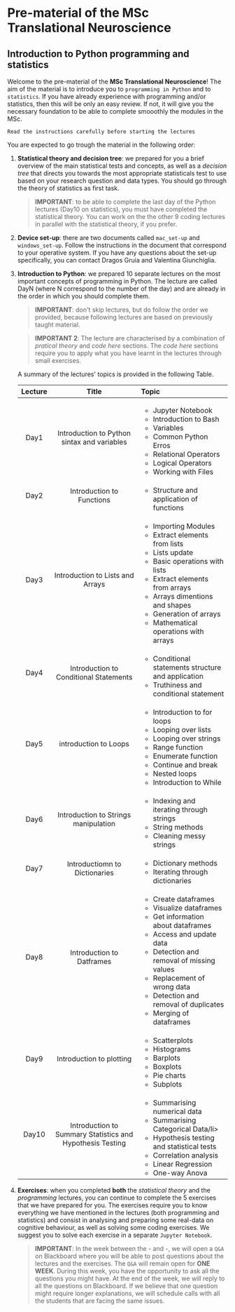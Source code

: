 # Pre-material of the MSc Translational Neuroscience
## Introduction to Python programming and statistics

Welcome to the pre-material of the **MSc Translational Neuroscience**! The aim of the material is to introduce you to `programming in Python` and to `statistics`. If you have already experience with programming and/or statistics, then this will be only an easy review. If not, it will give you the necessary foundation to be able to complete smooothly the modules in the MSc.
```
Read the instructions carefully before starting the lectures
```

You are expected to go trough the material in the following order:

1. **Statistical theory and decision tree**: we prepared for you a brief overview of the main statistical tests and concepts, as well as a *decision tree* that directs you towards the most appropriate statisticals test to use based on your research question and data types. You should go through the theory of statistics as first task.

    > **IMPORTANT**: to be able to complete the last day of the Python lectures (Day10 on statistics), you must have completed the statistical theory. You can work on the the other 9 coding lectures in parallel with the statistical theory, if you prefer.

2. **Device set-up**: there are two documents called `mac_set-up` and `windows_set-up`. Follow the instructions in the document that correspond to your operative system. If you have any questions about the set-up specifically, you can contact Dragos Gruia and Valentina Giunchiglia.

3. **Introduction to Python**: we prepared 10 separate lectures on the most important concepts of programming in Python. The lecture are called DayN (where N correspond to the number of the day) and are already in the order in which you should complete them.
    > **IMPORTANT**: don't skip lectures, but do follow the order we provided, because following lectures are based on previously taught material.

    > **IMPORTANT 2**: The lecture are characterised by a combination of *pratical theory* and *code here* sections. The *code here* sections require you to apply what you have learnt in the lectures through small exercises.

    A summary of the lectures' topics is provided in the following Table.

    | Lecture | Title | Topic |
    | :---: | :---: |:--- |
    | Day1 | Introduction to Python sintax and variables | <ul><li>Jupyter Notebook</li><li>Introduction to Bash</li><li>Variables</li><li>Common Python Erros </li><li>Relational Operators</li><li>Logical Operators</li><li>Working with Files</li> </ul>
    | Day2 | Introduction to Functions |<ul><li>Structure and application of functions</li> </ul>|
    | Day3 | Introduction to Lists and Arrays |<ul><li>Importing Modules</li><li>Extract elements from lists</li><li>Lists update</li><li>Basic operations with lists</li><li>Extract elements from arrays</li><li>Arrays dimentions and shapes</li><li>Generation of arrays</li><li>Mathematical operations with arrays</li> </ul> |
    | Day4| Introduction to Conditional Statements| <ul><li>Conditional statements structure and application</li><li>Truthiness and conditional statement</li> </ul>|
    | Day5| introduction to Loops | <ul><li>Introduction to for loops</li><li>Looping over lists</li><li>Looping over strings</li><li>Range function</li><li>Enumerate function</li><li>Continue and break</li><li>Nested loops</li><li>Introduction to While</li> </ul> |
    | Day6 | Introduction to Strings manipulation | <ul><li>Indexing and iterating through strings</li><li>String methods</li><li>Cleaning messy strings</li> </ul> |
    | Day7 | Introductiomn to Dictionaries | <ul><li>Dictionary methods</li><li>Iterating through dictionaries</li> </ul> |
    | Day8 | Introduction to Datframes | <ul><li> Create dataframes</li><li>Visualize dataframes</li><li>Get information about dataframes</li><li>Access and update data</li><li>Detection and removal of missing values</li><li>Replacement of wrong data</li><li>Detection and removal of duplicates</li><li>Merging of dataframes</li> </ul> |
    | Day9 | Introduction to plotting | <ul><li>Scatterplots</li><li>Histograms</li><li>Barplots</li><li>Boxplots</li><li>Pie charts</li><li>Subplots</li> </ul> |
    | Day10 | Introduction to Summary Statistics and Hypothesis Testing | <ul><li>Summarising numerical data</li><li>Summarising Categorical Data/li><li>Hypothesis testing and statistical tests</li><li>Correlation analysis</li><li>Linear Regression</li><li>One-way Anova</li> </ul> |

4. **Exercises**: when you completed **both** the *statistical theory* and the *programming* lectures, you can continue to complete the 5 exercises that we have prepared for you. The exercises require you to know everything we have mentioned in the lectures (both programming and statistics) and consist in analysing and preparing some real-data on cognitive behaviour, as well as solving some coding exercises. We suggest you to solve each exercise in a separate `Jupyter Notebook`. 


    > **IMPORTANT**: In the week between the - and -, we will open a `Q&A` on Blackboard where you will be able to post questions about the lectures and the exercises. The `Q&A` will remain open for **ONE WEEK**. During this week, you have the opportunity to ask all the questions you might have. At the end of the week, we will reply to all the questions on Blackboard. If we believe that one question might require longer explanations, we will schedule calls with all the students that are facing the same issues.
